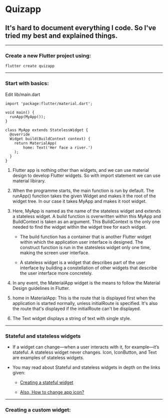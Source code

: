 # Quizapp

## It's hard to document everything I code. So I've tried my best and explained things. 

---

### Create a new Flutter project using:

```
flutter create quizapp
```

---

### Start with basics:

Edit lib/main.dart

```
import 'package:flutter/material.dart';

void main() {
  runApp(MyApp());
}

class MyApp extends StatelessWidget {
  @override
  Widget build(BuildContext context) {
    return MaterialApp(
        home: Text('Her face a river.')
    );
  }
}
```

1. Flutter app is nothing other than widgets, and we can use material design to develop Flutter widgets. So with import statement we can use material libirary.

2. When the programme starts, the main function is run by default. The runApp() function takes the given Widget and makes it the root of the widget tree. In our case it takes MyApp and makes it root widget.

3. Here, MyApp is named as the name of the stateless widget and extends a stateless widget. A build function is overwritten within this MyApp and BuildContext is taken as an argument. This BuildContext is the only one needed to find the widget within the widget tree for each widget.

   - The build function has a container that is another Flutter widget within which the application user interface is designed. The construct function is run in the statesless widget only one time, making the screen user interface.

   - A stateless widget is a widget that describes part of the user interface by building a constellation of other widgets that describe the user interface more concretely.

4. In any event, the MaterialApp widget is the means to follow the Material Design guidelines in Flutter.

5. home in MaterialApp: This is the route that is displayed first when the application is started normally, unless initialRoute is specified. It's also the route that's displayed if the initialRoute can't be displayed.

6. The Text widget displays a string of text with single style.

---

### Stateful and stateless widgets

- If a widget can change—when a user interacts with it, for example—it’s stateful. A stateless widget never changes. Icon, IconButton, and Text are examples of stateless widgets.

- You may read about Stateful and stateless widgets in depth on the links given:

  - [Creating a stateful widget](https://flutter.dev/docs/development/ui/interactive#stateful-and-stateless-widgets)
  
  - [Also, How to change app icon?](https://pub.dev/packages/flutter_launcher_icons)

---

### Creating a custom widget:

